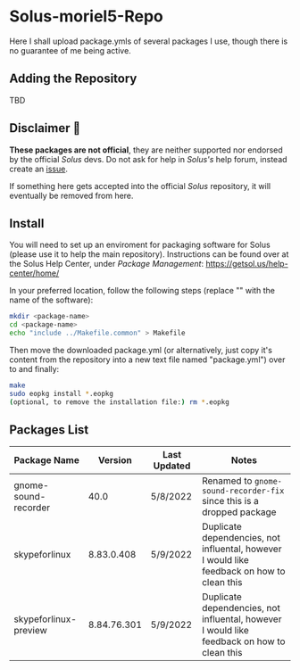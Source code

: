 # Solus-moriel5-Repo
Here I shall upload package.ymls of several packages I use, though there is no guarantee of me being active.

## Adding the Repository

TBD

## Disclaimer :notebook:
 
**These packages are not official**, they are neither supported nor endorsed by the official *Solus* devs. Do not ask for help in *Solus's* help forum, instead create an [issue](https://github.com/moriel5/Solus-moriel5-repo/issues/new).

If something here gets accepted into the official *Solus* repository, it will eventually be removed from here.

## Install

You will need to set up an enviroment for packaging software for Solus (please use it to help the main repository).
Instructions can be found over at the Solus Help Center, under *Package Management*: https://getsol.us/help-center/home/

In your preferred location, follow the following steps (replace "<package-name>" with the name of the software):
```bash
mkdir <package-name>
cd <package-name>
echo "include ../Makefile.common" > Makefile
```
Then move the downloaded package.yml (or alternatively, just copy it's content from the repository into a new text file named "package.yml") over to <package-name> and finally:
```bash
make
sudo eopkg install *.eopkg
(optional, to remove the installation file:) rm *.eopkg
```

## Packages List

| Package Name | Version | Last Updated | Notes |
|-|-|-|-|
| gnome-sound-recorder | 40.0 | 5/8/2022 | Renamed to `gnome-sound-recorder-fix` since this is a dropped package |
| skypeforlinux | 8.83.0.408 | 5/9/2022 | Duplicate dependencies, not influental, however I would like feedback on how to clean this|
| skypeforlinux-preview | 8.84.76.301 | 5/9/2022 | Duplicate dependencies, not influental, however I would like feedback on how to clean this|
